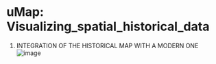 # uMap: Visualizing_spatial_historical_data


1. INTEGRATION OF THE HISTORICAL MAP WITH A MODERN ONE
![image](https://github.com/sdutrapereira/Visualizing-data-on-a-historical-map-with-uMap-/assets/119598409/d5ba6d9e-d437-490c-8168-487d20576f7a)
